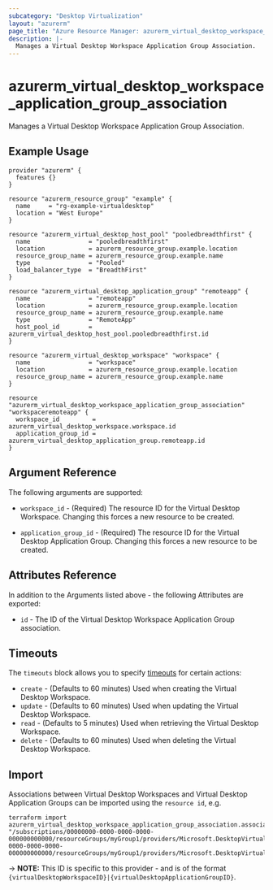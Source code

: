 ```yaml
---
subcategory: "Desktop Virtualization"
layout: "azurerm"
page_title: "Azure Resource Manager: azurerm_virtual_desktop_workspace_application_group_association"
description: |-
  Manages a Virtual Desktop Workspace Application Group Association.
---
```


# azurerm_virtual_desktop_workspace_application_group_association

Manages a Virtual Desktop Workspace Application Group Association.

## Example Usage

```hcl
provider "azurerm" {
  features {}
}

resource "azurerm_resource_group" "example" {
  name     = "rg-example-virtualdesktop"
  location = "West Europe"
}

resource "azurerm_virtual_desktop_host_pool" "pooledbreadthfirst" {
  name                = "pooledbreadthfirst"
  location            = azurerm_resource_group.example.location
  resource_group_name = azurerm_resource_group.example.name
  type                = "Pooled"
  load_balancer_type  = "BreadthFirst"
}

resource "azurerm_virtual_desktop_application_group" "remoteapp" {
  name                = "remoteapp"
  location            = azurerm_resource_group.example.location
  resource_group_name = azurerm_resource_group.example.name
  type                = "RemoteApp"
  host_pool_id        = azurerm_virtual_desktop_host_pool.pooledbreadthfirst.id
}

resource "azurerm_virtual_desktop_workspace" "workspace" {
  name                = "workspace"
  location            = azurerm_resource_group.example.location
  resource_group_name = azurerm_resource_group.example.name
}

resource "azurerm_virtual_desktop_workspace_application_group_association" "workspaceremoteapp" {
  workspace_id         = azurerm_virtual_desktop_workspace.workspace.id
  application_group_id = azurerm_virtual_desktop_application_group.remoteapp.id
}
```

## Argument Reference

The following arguments are supported:

* `workspace_id` - (Required) The resource ID for the Virtual Desktop Workspace. Changing this forces a new resource to be created.

* `application_group_id` - (Required) The resource ID for the Virtual Desktop Application Group. Changing this forces a new resource to be created.

## Attributes Reference

In addition to the Arguments listed above - the following Attributes are exported:

* `id` - The ID of the Virtual Desktop Workspace Application Group association.

## Timeouts

The `timeouts` block allows you to specify [timeouts](https://www.terraform.io/language/resources/syntax#operation-timeouts) for certain actions:

* `create` - (Defaults to 60 minutes) Used when creating the Virtual Desktop Workspace.
* `update` - (Defaults to 60 minutes) Used when updating the Virtual Desktop Workspace.
* `read` - (Defaults to 5 minutes) Used when retrieving the Virtual Desktop Workspace.
* `delete` - (Defaults to 60 minutes) Used when deleting the Virtual Desktop Workspace.

## Import

Associations between Virtual Desktop Workspaces and Virtual Desktop Application Groups can be imported using the `resource id`, e.g.

```shell
terraform import azurerm_virtual_desktop_workspace_application_group_association.association1 "/subscriptions/00000000-0000-0000-0000-000000000000/resourceGroups/myGroup1/providers/Microsoft.DesktopVirtualization/workspaces/myworkspace|/subscriptions/00000000-0000-0000-0000-000000000000/resourceGroups/myGroup1/providers/Microsoft.DesktopVirtualization/applicationGroups/myapplicationgroup"
```

-> **NOTE:** This ID is specific to this provider - and is of the format `{virtualDesktopWorkspaceID}|{virtualDesktopApplicationGroupID}`.
